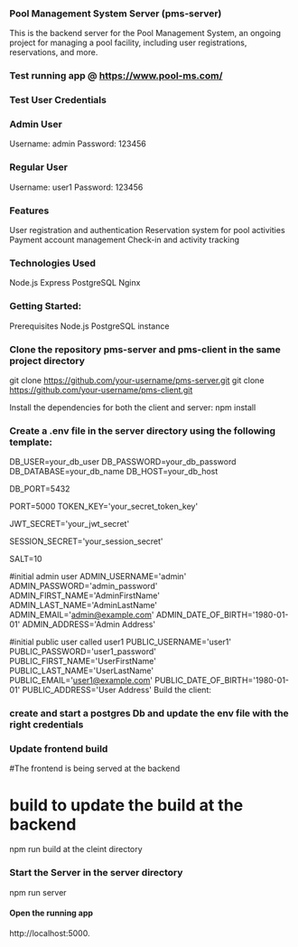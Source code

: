 ### Pool Management System Server (pms-server)
This is the backend server for the Pool Management System, an ongoing project for managing a pool facility, including user registrations, reservations, and more.

### Test running app @ https://www.pool-ms.com/
### Test User Credentials
### Admin User
Username: admin
Password: 123456
### Regular User
Username: user1
Password: 123456


### Features
User registration and authentication
Reservation system for pool activities
Payment account management
Check-in and activity tracking


### Technologies Used
Node.js
Express
PostgreSQL
Nginx


### Getting Started:

Prerequisites
Node.js
PostgreSQL instance

### Clone the repository pms-server and pms-client in the same project directory 
git clone https://github.com/your-username/pms-server.git
git clone https://github.com/your-username/pms-client.git

Install the dependencies for both the client and server:
npm install


### Create a .env file in the server directory using the following template:

DB_USER=your_db_user
DB_PASSWORD=your_db_password
DB_DATABASE=your_db_name
DB_HOST=your_db_host

DB_PORT=5432

PORT=5000
TOKEN_KEY='your_secret_token_key'

JWT_SECRET='your_jwt_secret'

SESSION_SECRET='your_session_secret'

SALT=10

#initial admin user
ADMIN_USERNAME='admin'
ADMIN_PASSWORD='admin_password'
ADMIN_FIRST_NAME='AdminFirstName'
ADMIN_LAST_NAME='AdminLastName'
ADMIN_EMAIL='admin@example.com'
ADMIN_DATE_OF_BIRTH='1980-01-01'
ADMIN_ADDRESS='Admin Address'

#initial public user called user1
PUBLIC_USERNAME='user1'
PUBLIC_PASSWORD='user1_password'
PUBLIC_FIRST_NAME='UserFirstName'
PUBLIC_LAST_NAME='UserLastName'
PUBLIC_EMAIL='user1@example.com'
PUBLIC_DATE_OF_BIRTH='1980-01-01'
PUBLIC_ADDRESS='User Address'
Build the client:

### create and start a  postgres Db and update the env file with the right credentials


### Update frontend build 
#The frontend is being served at the backend
# build to update the build at the backend
npm run build at the cleint directory

### Start the Server in the server directory
npm run server

#### Open the running app
http://localhost:5000.



